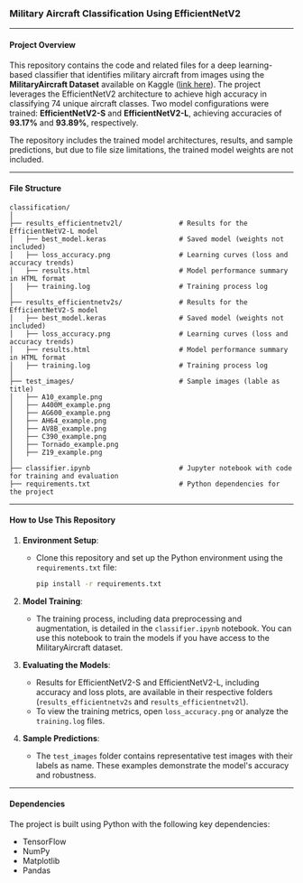### Military Aircraft Classification Using EfficientNetV2

---

#### Project Overview

This repository contains the code and related files for a deep learning-based classifier that identifies military aircraft from images using the **MilitaryAircraft Dataset** available on Kaggle ([link here](https://www.kaggle.com/datasets/a2015003713/militaryaircraftdetectiondataset)). The project leverages the EfficientNetV2 architecture to achieve high accuracy in classifying 74 unique aircraft classes. Two model configurations were trained: **EfficientNetV2-S** and **EfficientNetV2-L**, achieving accuracies of **93.17%** and **93.89%**, respectively.

The repository includes the trained model architectures, results, and sample predictions, but due to file size limitations, the trained model weights are not included.

---

#### File Structure

```
classification/
│
├── results_efficientnetv2l/              # Results for the EfficientNetV2-L model
│   ├── best_model.keras                  # Saved model (weights not included)
│   ├── loss_accuracy.png                 # Learning curves (loss and accuracy trends)
│   ├── results.html                      # Model performance summary in HTML format
│   ├── training.log                      # Training process log
│
├── results_efficientnetv2s/              # Results for the EfficientNetV2-S model
│   ├── best_model.keras                  # Saved model (weights not included)
│   ├── loss_accuracy.png                 # Learning curves (loss and accuracy trends)
│   ├── results.html                      # Model performance summary in HTML format
│   ├── training.log                      # Training process log
│
├── test_images/                          # Sample images (lable as title) 
│   ├── A10_example.png                   
│   ├── A400M_example.png
│   ├── AG600_example.png
│   ├── AH64_example.png
│   ├── AV8B_example.png
│   ├── C390_example.png
│   ├── Tornado_example.png
│   ├── Z19_example.png
│
├── classifier.ipynb                      # Jupyter notebook with code for training and evaluation
├── requirements.txt                      # Python dependencies for the project
```

---

#### How to Use This Repository

1. **Environment Setup**:
   - Clone this repository and set up the Python environment using the `requirements.txt` file:
     ```bash
     pip install -r requirements.txt
     ```

2. **Model Training**:
   - The training process, including data preprocessing and augmentation, is detailed in the `classifier.ipynb` notebook. You can use this notebook to train the models if you have access to the MilitaryAircraft dataset.

3. **Evaluating the Models**:
   - Results for EfficientNetV2-S and EfficientNetV2-L, including accuracy and loss plots, are available in their respective folders (`results_efficientnetv2s` and `results_efficientnetv2l`).
   - To view the training metrics, open `loss_accuracy.png` or analyze the `training.log` files.

4. **Sample Predictions**:
   - The `test_images` folder contains representative test images with their labels as name. These examples demonstrate the model's accuracy and robustness.

---

#### Dependencies

The project is built using Python with the following key dependencies:
- TensorFlow
- NumPy
- Matplotlib
- Pandas
